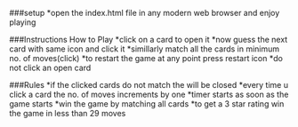 ###setup
*open the index.html file in any modern web browser and enjoy playing

###Instructions How to Play
*click on a card to open it
*now guess the next card with same icon and click it
*simillarly match all the cards in minimum no. of moves(click)
*to restart the game at any point press restart icon
*do not click an open card

###Rules
*if the clicked cards do not match the will be closed
*every time u click a card the no. of moves increments by one
*timer starts as soon as the game starts
*win the game by matching all cards
*to get a 3 star rating win the game in less than 29 moves
